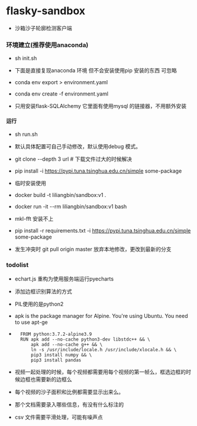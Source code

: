 # flasky-sandbox
- 沙箱沙子轮廓检测客户端

### 环境建立(推荐使用anaconda)
- sh init.sh  


- 下面是直接复现anaconda 环境 但不会安装使用pip 安装的东西 可忽略  
- conda env export > environment.yaml
- conda env create -f environment.yaml

- 只用安装flask-SQLAlchemy  它里面有使用mysql 的链接器，不用额外安装
#### 运行
- sh run.sh
- 默认具体配置可自己手动修改，默认使用debug 模式。
- git clone --depth 3   url  # 下载文件过大的时候解决
- pip install -i https://pypi.tuna.tsinghua.edu.cn/simple some-package 
- 临时安装使用

-  docker build -t liliangbin/sandbox:v1 .
- docker run -it --rm liliangbin/sandbox:v1 bash
- mkl-fft  安装不上
- pip install -r requirements.txt -i https://pypi.tuna.tsinghua.edu.cn/simple some-package
- 发生冲突时  git pull origin master  放弃本地修改，更改到最新的分支
### todolist 
- echart.js  重构为使用服务端运行pyecharts
- 添加边框识别算法的方式
- PIL使用的是python2 
- apk is the package manager for Alpine. You're using Ubuntu. You need to use apt-ge

- ```shell
    FROM python:3.7.2-alpine3.9
    RUN apk add --no-cache python3-dev libstdc++ && \
        apk add --no-cache g++ && \
        ln -s /usr/include/locale.h /usr/include/xlocale.h && \
        pip3 install numpy && \
        pip3 install pandas
  ```
 - 视频一起处理的时候，每个视频都需要用每个视频的第一帧么，框选边框的时候边框也需要新的边框么
 - 每个视频的沙子面积和比例都需要显示出来么。
 - 那个文档需要录入哪些信息，有没有什么标注的
 - csv 文件需要平滑处理，可能有噪声点